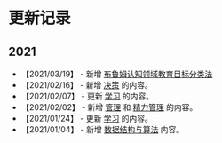 # 更新记录

## 2021

- 【2021/03/19】 - 新增 [布鲁姆认知领域教育目标分类法](https://github.com/anchem/Knowledge/blob/main/learning/bloomcognitive.md)
- 【2021/02/16】 - 新增 [决策](https://github.com/anchem/Knowledge/blob/main/decision/main.md) 的内容。
- 【2021/02/07】 - 更新 [学习](https://github.com/anchem/Knowledge/blob/main/learning/main.md) 的内容。
- 【2021/02/02】 - 新增 [管理](https://github.com/anchem/Knowledge/blob/main/management/main.md) 和 [精力管理](https://github.com/anchem/Knowledge/blob/main/management/energymanagement.md) 的内容。
- 【2021/01/24】 - 更新 [学习](https://github.com/anchem/Knowledge/blob/main/learning/main.md) 的内容。
- 【2021/01/04】 - 新增 [数据结构与算法](https://github.com/anchem/Knowledge/blob/main/software/basic/algorithm.md) 内容。
